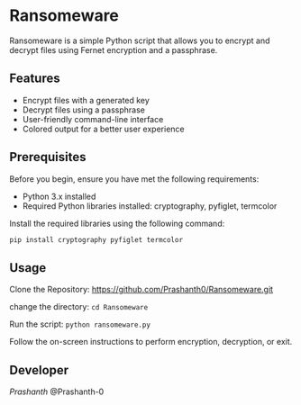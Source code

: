 # Ransomeware


Ransomeware is a simple Python script that allows you to encrypt and decrypt files using Fernet encryption and a passphrase.

## Features

- Encrypt files with a generated key
- Decrypt files using a passphrase
- User-friendly command-line interface
- Colored output for a better user experience

## Prerequisites

Before you begin, ensure you have met the following requirements:

- Python 3.x installed
- Required Python libraries installed: cryptography, pyfiglet, termcolor

Install the required libraries using the following command:

```bash
pip install cryptography pyfiglet termcolor 
```

## Usage

Clone the Repository:
https://github.com/Prashanth0/Ransomeware.git

change the directory:
```cd Ransomeware```

Run the script:
  ```python ransomeware.py```

Follow the on-screen instructions to perform encryption, decryption, or exit.

## Developer

_Prashanth_ @Prashanth-0

